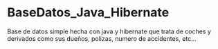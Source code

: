 # BaseDatos_Java_Hibernate
Base de datos simple hecha con java y hibernate que trata de coches y derivados como sus dueños, polizas, numero de accidentes, etc...
